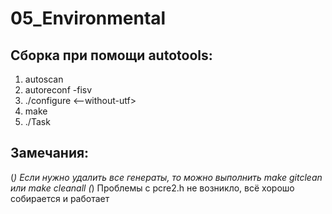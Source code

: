 # 05_Environmental

## Сборка при помощи autotools:
1) autoscan
2) autoreconf -fisv
3) ./configure <--without-utf>
4) make
5) ./Task

## Замечания:
(*) Если нужно удалить все генераты, то можно выполнить make gitclean или make cleanall
(*) Проблемы с pcre2.h не возникло, всё хорошо собирается и работает


